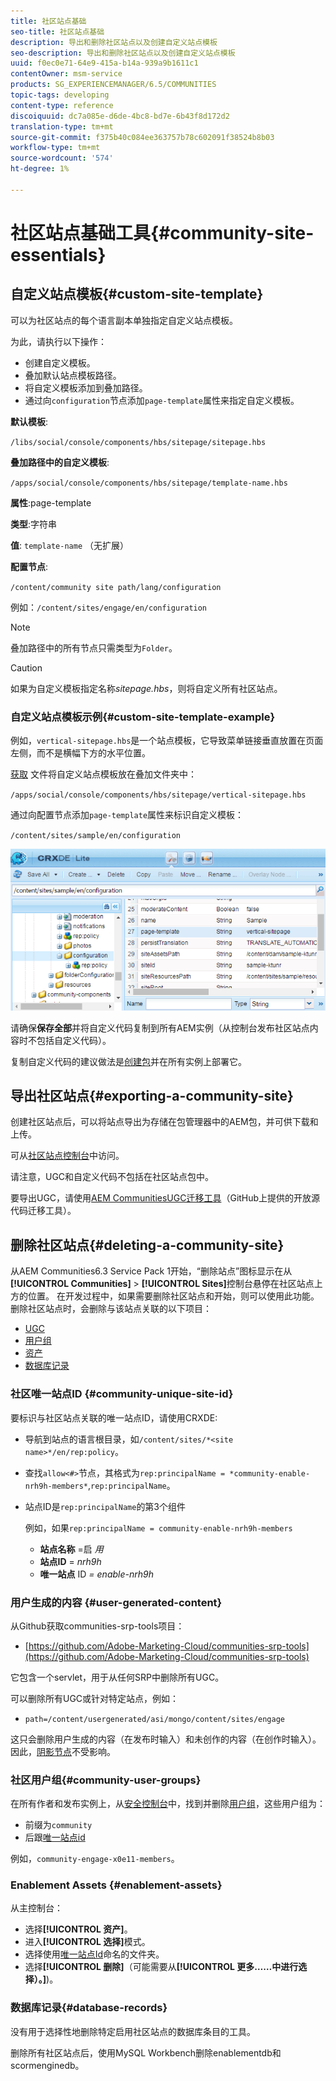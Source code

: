 ```yaml
---
title: 社区站点基础
seo-title: 社区站点基础
description: 导出和删除社区站点以及创建自定义站点模板
seo-description: 导出和删除社区站点以及创建自定义站点模板
uuid: f0ec0e71-64e9-415a-b14a-939a9b1611c1
contentOwner: msm-service
products: SG_EXPERIENCEMANAGER/6.5/COMMUNITIES
topic-tags: developing
content-type: reference
discoiquuid: dc7a085e-d6de-4bc8-bd7e-6b43f8d172d2
translation-type: tm+mt
source-git-commit: f375b40c084ee363757b78c602091f38524b8b03
workflow-type: tm+mt
source-wordcount: '574'
ht-degree: 1%

---
```



# 社区站点基础工具{#community-site-essentials}

## 自定义站点模板{#custom-site-template}

可以为社区站点的每个语言副本单独指定自定义站点模板。

为此，请执行以下操作：

* 创建自定义模板。
* 叠加默认站点模板路径。
* 将自定义模板添加到叠加路径。
* 通过向`configuration`节点添加`page-template`属性来指定自定义模板。

**默认模板**:

`/libs/social/console/components/hbs/sitepage/sitepage.hbs`

**叠加路径中的自定义模板**:

`/apps/social/console/components/hbs/sitepage/template-name.hbs`

**属性**:page-template

**类型**:字符串

**值**: `template-name` （无扩展）

**配置节点**:

`/content/community site path/lang/configuration`

例如：`/content/sites/engage/en/configuration`

>[!NOTE]
>
>叠加路径中的所有节点只需类型为`Folder`。

>[!CAUTION]
>
>如果为自定义模板指定名称&#x200B;*sitepage.hbs*，则将自定义所有社区站点。

### 自定义站点模板示例{#custom-site-template-example}

例如，`vertical-sitepage.hbs`是一个站点模板，它导致菜单链接垂直放置在页面左侧，而不是横幅下方的水平位置。

[获取](assets/vertical-sitepage.hbs)
文件将自定义站点模板放在叠加文件夹中：

`/apps/social/console/components/hbs/sitepage/vertical-sitepage.hbs`

通过向配置节点添加`page-template`属性来标识自定义模板：

`/content/sites/sample/en/configuration`

![crxde-siteconfiguration](assets/crxde-siteconfiguration.png)

请确保&#x200B;**保存全部**&#x200B;并将自定义代码复制到所有AEM实例（从控制台发布社区站点内容时不包括自定义代码）。

复制自定义代码的建议做法是[创建包](../../help/sites-administering/package-manager.md#creating-a-new-package)并在所有实例上部署它。

## 导出社区站点{#exporting-a-community-site}

创建社区站点后，可以将站点导出为存储在包管理器中的AEM包，并可供下载和上传。

可从[社区站点控制台](sites-console.md#exporting-the-site)中访问。

请注意，UGC和自定义代码不包括在社区站点包中。

要导出UGC，请使用[AEM CommunitiesUGC迁移工具](https://github.com/Adobe-Marketing-Cloud/communities-ugc-migration)（GitHub上提供的开放源代码迁移工具）。

## 删除社区站点{#deleting-a-community-site}

从AEM Communities6.3 Service Pack 1开始，“删除站点”图标显示在从&#x200B;**[!UICONTROL Communities]** > **[!UICONTROL Sites]**&#x200B;控制台悬停在社区站点上方的位置。 在开发过程中，如果需要删除社区站点和开始，则可以使用此功能。 删除社区站点时，会删除与该站点关联的以下项目：

* [UGC](#user-generated-content)
* [用户组](#community-user-groups)
* [资产](#enablement-assets)
* [数据库记录](#database-records)

### 社区唯一站点ID {#community-unique-site-id}

要标识与社区站点关联的唯一站点ID，请使用CRXDE:

* 导航到站点的语言根目录，如`/content/sites/*<site name>*/en/rep:policy`。

* 查找`allow<#>`节点，其格式为`rep:principalName = *community-enable-nrh9h-members*`,`rep:principalName`。

* 站点ID是`rep:principalName`的第3个组件

   例如，如果`rep:principalName = community-enable-nrh9h-members`

   * **站点名称** =启 *用*
   * **站点ID** =  *nrh9h*
   * **唯一站点** ID *= enable-nrh9h*

### 用户生成的内容 {#user-generated-content}

从Github获取communities-srp-tools项目：

* [https://github.com/Adobe-Marketing-Cloud/communities-srp-tools](https://github.com/Adobe-Marketing-Cloud/communities-srp-tools)

它包含一个servlet，用于从任何SRP中删除所有UGC。

可以删除所有UGC或针对特定站点，例如：

* `path=/content/usergenerated/asi/mongo/content/sites/engage`

这只会删除用户生成的内容（在发布时输入）和未创作的内容（在创作时输入）。 因此，[阴影节点](srp.md#shadownodes)不受影响。

### 社区用户组{#community-user-groups}

在所有作者和发布实例上，从[安全控制台](../../help/sites-administering/security.md)中，找到并删除[用户组](users.md)，这些用户组为：

* 前缀为`community`
* 后跟[唯一站点id](#community-unique-site-id)

例如，`community-engage-x0e11-members`。

### Enablement Assets {#enablement-assets}

从主控制台：

* 选择&#x200B;**[!UICONTROL 资产]**。
* 进入&#x200B;**[!UICONTROL 选择]**&#x200B;模式。
* 选择使用[唯一站点Id](#community-unique-site-id)命名的文件夹。
* 选择&#x200B;**[!UICONTROL 删除]**（可能需要从&#x200B;**[!UICONTROL 更多……中进行选择）。]**)。

### 数据库记录{#database-records}

没有用于选择性地删除特定启用社区站点的数据库条目的工具。

删除所有社区站点后，使用MySQL Workbench删除enablementdb和scormenginedb。
